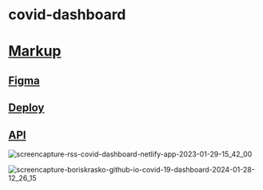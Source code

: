 # covid-dashboard

# [Markup](https://boriskrasko.github.io/covid-19-dashboard/)
## [Figma](https://www.figma.com/file/ORyDt8ZnsBjQh1fmNudRPG/Covid-Dashboard?t=94Ajc6ALv0zjHhFN-6)
## [Deploy](https://rss-covid-dashboard.netlify.app/)
## [API](https://covid19api.com/)

![screencapture-rss-covid-dashboard-netlify-app-2023-01-29-15_42_00](https://user-images.githubusercontent.com/59699177/215333936-66ea4934-970f-4c1f-bd34-998c4544c1d5.png)

![screencapture-boriskrasko-github-io-covid-19-dashboard-2024-01-28-12_26_15](https://github.com/boriskrasko/covid-19-dashboard/assets/59699177/dc85901f-1ef3-4e0e-8f92-67077106fe1a)
